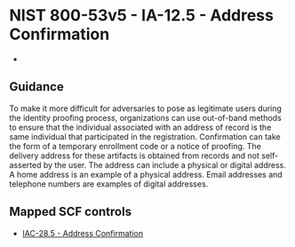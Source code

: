 # NIST 800-53v5 - IA-12.5 - Address Confirmation
-
## Guidance
To make it more difficult for adversaries to pose as legitimate users during the identity proofing process, organizations can use out-of-band methods to ensure that the individual associated with an address of record is the same individual that participated in the registration. Confirmation can take the form of a temporary enrollment code or a notice of proofing. The delivery address for these artifacts is obtained from records and not self-asserted by the user. The address can include a physical or digital address. A home address is an example of a physical address. Email addresses and telephone numbers are examples of digital addresses.
## Mapped SCF controls
- [IAC-28.5 - Address Confirmation](../scf/iac-285-addressconfirmation.md)